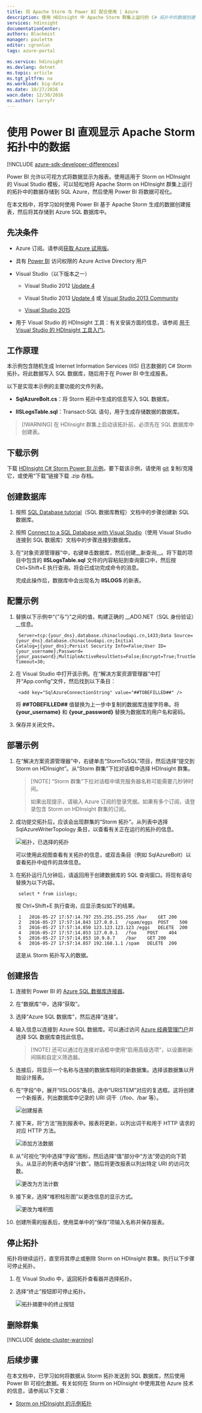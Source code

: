 ```yaml
---
title: 将 Apache Storm 与 Power BI 配合使用 | Azure
description: 使用 HDInsight 中 Apache Storm 群集上运行的 C# 拓扑中的数据创建 Power BI 报表。
services: hdinsight
documentationCenter: 
authors: Blackmist
manager: paulettm
editor: cgronlun
tags: azure-portal

ms.service: hdinsight
ms.devlang: dotnet
ms.topic: article
ms.tgt_pltfrm: na
ms.workload: big-data
ms.date: 10/27/2016
wacn.date: 12/30/2016
ms.author: larryfr
---
```


# 使用 Power BI 直观显示 Apache Storm 拓扑中的数据

[!INCLUDE [azure-sdk-developer-differences](../../includes/azure-sdk-developer-differences.md)]

Power BI 允许以可视方式将数据显示为报表。使用适用于 Storm on HDInsight 的 Visual Studio 模板，可以轻松地将 Apache Storm on HDInsight 群集上运行的拓扑中的数据存储到 SQL Azure，然后使用 Power BI 将数据可视化。

在本文档中，将学习如何使用 Power BI 基于 Apache Storm 生成的数据创建报表，然后将其存储到 Azure SQL 数据库中。

## 先决条件

- Azure 订阅。请参阅[获取 Azure 试用版](https://www.azure.cn/pricing/1rmb-trial/)。

* 具有 [Power BI](https://powerbi.com) 访问权限的 Azure Active Directory 用户

* Visual Studio（以下版本之一）

    * Visual Studio 2012 [Update 4](http://www.microsoft.com/download/details.aspx?id=39305)

    * Visual Studio 2013 [Update 4](http://www.microsoft.com/download/details.aspx?id=44921) 或 [Visual Studio 2013 Community](http://download.microsoft.com/download/7/1/B/71BA74D8-B9A0-4E6C-9159-A8335D54437E/vs_community.exe)

    * [Visual Studio 2015](https://www.visualstudio.com/downloads/download-visual-studio-vs.aspx)

* 用于 Visual Studio 的 HDInsight 工具：有关安装方面的信息，请参阅 [用于 Visual Studio 的 HDInsight 工具入门](./hdinsight-hadoop-visual-studio-tools-get-started.md)。

## 工作原理

本示例包含随机生成 Internet Information Services (IIS) 日志数据的 C# Storm 拓扑。将此数据写入 SQL 数据库，随后用于在 Power BI 中生成报表。

以下是实现本示例的主要功能的文件列表。

* **SqlAzureBolt.cs**：将 Storm 拓扑中生成的信息写入 SQL 数据库。

* **IISLogsTable.sql**：Transact-SQL 语句，用于生成存储数据的数据库。

> [!WARNING] 在 HDInsight 群集上启动该拓扑前，必须先在 SQL 数据库中创建表。

## 下载示例

下载 [HDInsight C# Storm Power BI 示例](https://github.com/Azure-Samples/hdinsight-dotnet-storm-powerbi)。要下载该示例，请使用 [git](http://git-scm.com/) 复制/克隆它，或使用“下载”链接下载 .zip 存档。

## 创建数据库

1. 按照 [SQL Database tutorial](../sql-database/sql-database-get-started.md)（SQL 数据库教程）文档中的步骤创建新 SQL 数据库。

2. 按照 [Connect to a SQL Database with Visual Studio](../sql-database/sql-database-connect-query.md)（使用 Visual Studio 连接到 SQL 数据库）文档中的步骤连接到数据库。

4. 在“对象资源管理器”中，右键单击数据库，然后创建__新查询__。将下载的项目中包含的 __IISLogsTable.sql__ 文件的内容粘贴到查询窗口中，然后按 Ctrl+Shift+E 执行查询。将会已成功完成命令的消息。

    完成此操作后，数据库中会出现名为 __IISLOGS__ 的新表。

## 配置示例

1. 替换以下示例中“{”与“}”之间的值，构建正确的 __ADO.NET（SQL 身份验证）__信息。

        Server=tcp:{your_dns}.database.chinacloudapi.cn,1433;Data Source={your_dns}.database.chinacloudapi.cn;Initial Catalog=j{your_dns};Persist Security Info=False;User ID={your_username};Password={your_password};MultipleActiveResultSets=False;Encrypt=True;TrustServerCertificate=False;Connection Timeout=30;

1. 在 Visual Studio 中打开该示例。在“解决方案资源管理器”中打开“App.config”文件，然后找到以下条目：

        <add key="SqlAzureConnectionString" value="##TOBEFILLED##" />
    
    将 __##TOBEFILLED##__ 值替换为上一步中复制的数据库连接字符串。将 __{your\_username}__ 和 __{your\_password}__ 替换为数据库的用户名和密码。

2. 保存并关闭文件。

## 部署示例

1. 在“解决方案资源管理器”中，右键单击“StormToSQL”项目，然后选择“提交到 Storm on HDInsight”。从“Storm 群集”下拉对话框中选择 HDInsight 群集。

    > [!NOTE] “Storm 群集”下拉对话框中填充服务器名称可能需要几秒钟时间。
    ><p>
    ><p> 如果出现提示，请输入 Azure 订阅的登录凭据。如果有多个订阅，请登录包含 Storm on HDInsight 群集的订阅。

2. 成功提交拓扑后，应该会出现群集的“Storm 拓扑”。从列表中选择 SqlAzureWriterTopology 条目，以查看有关正在运行的拓扑的信息。

    ![拓扑，已选择的拓扑](./media/hdinsight-storm-power-bi-topology/topologyview.png)

    可以使用此视图查看有关拓扑的信息，或双击条目（例如 SqlAzureBolt）以查看拓扑中组件的具体信息。

3. 在拓扑运行几分钟后，请返回用于创建数据库的 SQL 查询窗口。将现有语句替换为以下内容。

        select * from iislogs;
    
    按 Ctrl+Shift+E 执行查询，应显示类似如下的结果。
    
        1	2016-05-27 17:57:14.797	255.255.255.255	/bar	GET	200
        2	2016-05-27 17:57:14.843	127.0.0.1	/spam/eggs	POST	500
        3	2016-05-27 17:57:14.850	123.123.123.123	/eggs	DELETE	200
        4	2016-05-27 17:57:14.853	127.0.0.1	/foo	POST	404
        5	2016-05-27 17:57:14.853	10.9.8.7	/bar	GET	200
        6	2016-05-27 17:57:14.857	192.168.1.1	/spam	DELETE	200

    这是从 Storm 拓扑写入的数据。

## 创建报告

1. 连接到 Power BI 的 [Azure SQL 数据库连接器](https://app.powerbi.com/getdata/bigdata/azure-sql-database-with-live-connect)。

2. 在“数据库”中，选择“获取”。

3. 选择“Azure SQL 数据库”，然后选择“连接”。

4. 输入信息以连接到 Azure SQL 数据库。可以通过访问 [Azure 经典管理门户](https://manage.windowsazure.cn)并选择 SQL 数据库查找此信息。

    > [!NOTE] 还可以通过在连接对话框中使用“启用高级选项”，以设置刷新间隔和自定义筛选器。

5. 连接后，将显示一个名称与连接的数据库相同的新数据集。选择该数据集以开始设计报表。

3. 在“字段”中，展开“IISLOGS”条目。选中“URISTEM”对应的复选框。这将创建一个新报表，列出数据库中记录的 URI 词干（/foo、/bar 等）。

    ![创建报表](./media/hdinsight-storm-power-bi-topology/createreport.png)

5. 接下来，将“方法”拖到报表中。报表将更新，以列出词干和用于 HTTP 请求的对应 HTTP 方法。

    ![添加方法数据](./media/hdinsight-storm-power-bi-topology/uristemandmethod.png)

4. 从“可视化”列中选择“字段”图标，然后选择“值”部分中“方法”旁边的向下箭头。从显示的列表中选择“计数”。随后将更改报表以列出特定 URI 的访问次数。

    ![更改为方法计数](./media/hdinsight-storm-power-bi-topology/count.png)

6. 接下来，选择“堆积柱形图”以更改信息的显示方式。

    ![更改为堆积图](./media/hdinsight-storm-power-bi-topology/stackedcolumn.png)

7. 创建所需的报表后，使用菜单中的“保存”项输入名称并保存报表。

## 停止拓扑

拓扑将继续运行，直至将其停止或删除 Storm on HDInsight 群集。执行以下步骤可停止拓扑。

1. 在 Visual Studio 中，返回拓扑查看器并选择拓扑。

2. 选择“终止”按钮即可停止拓扑。

    ![拓扑摘要中的终止按钮](./media/hdinsight-storm-power-bi-topology/killtopology.png)

## 删除群集

[!INCLUDE [delete-cluster-warning](../../includes/hdinsight-delete-cluster-warning.md)]

## 后续步骤

在本文档中，已学习如何将数据从 Storm 拓扑发送到 SQL 数据库，然后使用 Power BI 可视化数据。有关如何在 Storm on HDInsight 中使用其他 Azure 技术的信息，请参阅以下文章：

* [Storm on HDInsight 的示例拓扑](./hdinsight-storm-example-topology.md)

<!---HONumber=Mooncake_Quality_Review_1202_2016-->